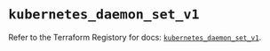 # `kubernetes_daemon_set_v1`

Refer to the Terraform Registory for docs: [`kubernetes_daemon_set_v1`](https://registry.terraform.io/providers/hashicorp/kubernetes/2.21.1/docs/resources/daemon_set_v1).
